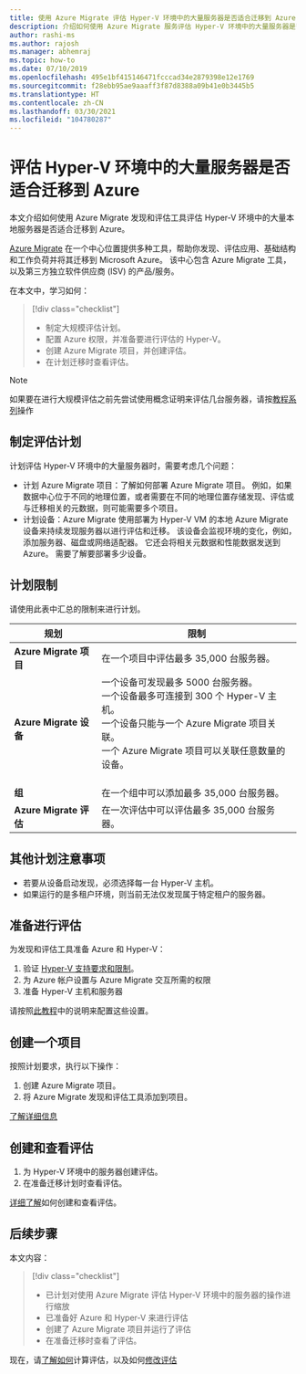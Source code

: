 ```yaml
---
title: 使用 Azure Migrate 评估 Hyper-V 环境中的大量服务器是否适合迁移到 Azure | Microsoft Docs
description: 介绍如何使用 Azure Migrate 服务评估 Hyper-V 环境中的大量服务器是否适合迁移到 Azure。
author: rashi-ms
ms.author: rajosh
ms.manager: abhemraj
ms.topic: how-to
ms.date: 07/10/2019
ms.openlocfilehash: 495e1bf415146471fcccad34e2879398e12e1769
ms.sourcegitcommit: f28ebb95ae9aaaff3f87d8388a09b41e0b3445b5
ms.translationtype: HT
ms.contentlocale: zh-CN
ms.lasthandoff: 03/30/2021
ms.locfileid: "104780287"
---
```

# <a name="assess-large-numbers-of-servers-in-hyper-v-environment-for-migration-to-azure"></a>评估 Hyper-V 环境中的大量服务器是否适合迁移到 Azure

本文介绍如何使用 Azure Migrate 发现和评估工具评估 Hyper-V 环境中的大量本地服务器是否适合迁移到 Azure。

[Azure Migrate](migrate-services-overview.md) 在一个中心位置提供多种工具，帮助你发现、评估应用、基础结构和工作负荷并将其迁移到 Microsoft Azure。 该中心包含 Azure Migrate 工具，以及第三方独立软件供应商 (ISV) 的产品/服务。 


在本文中，学习如何：
> [!div class="checklist"]
> * 制定大规模评估计划。
> * 配置 Azure 权限，并准备要进行评估的 Hyper-V。
> * 创建 Azure Migrate 项目，并创建评估。
> * 在计划迁移时查看评估。


> [!NOTE]
> 如果要在进行大规模评估之前先尝试使用概念证明来评估几台服务器，请按[教程系列](./tutorial-discover-hyper-v.md)操作

## <a name="plan-for-assessment"></a>制定评估计划

计划评估 Hyper-V 环境中的大量服务器时，需要考虑几个问题：

- 计划 Azure Migrate 项目：了解如何部署 Azure Migrate 项目。 例如，如果数据中心位于不同的地理位置，或者需要在不同的地理位置存储发现、评估或与迁移相关的元数据，则可能需要多个项目。
- 计划设备：Azure Migrate 使用部署为 Hyper-V VM 的本地 Azure Migrate 设备来持续发现服务器以进行评估和迁移。 该设备会监视环境的变化，例如，添加服务器、磁盘或网络适配器。 它还会将相关元数据和性能数据发送到 Azure。 需要了解要部署多少设备。


## <a name="planning-limits"></a>计划限制
 
请使用此表中汇总的限制来进行计划。

**规划** | **限制**
--- | --- 
**Azure Migrate 项目** | 在一个项目中评估最多 35,000 台服务器。
**Azure Migrate 设备** | 一个设备可发现最多 5000 台服务器。<br/> 一个设备最多可连接到 300 个 Hyper-V 主机。<br/> 一个设备只能与一个 Azure Migrate 项目关联。<br/> 一个 Azure Migrate 项目可以关联任意数量的设备。 <br/><br/> 
**组** | 在一个组中可以添加最多 35,000 台服务器。
**Azure Migrate 评估** | 在一次评估中可以评估最多 35,000 台服务器。



## <a name="other-planning-considerations"></a>其他计划注意事项

- 若要从设备启动发现，必须选择每一台 Hyper-V 主机。 
- 如果运行的是多租户环境，则当前无法仅发现属于特定租户的服务器。 

## <a name="prepare-for-assessment"></a>准备进行评估

为发现和评估工具准备 Azure 和 Hyper-V： 

1. 验证 [Hyper-V 支持要求和限制](migrate-support-matrix-hyper-v.md)。
2. 为 Azure 帐户设置与 Azure Migrate 交互所需的权限
3. 准备 Hyper-V 主机和服务器

请按照[此教程](./tutorial-discover-hyper-v.md)中的说明来配置这些设置。

## <a name="create-a-project"></a>创建一个项目

按照计划要求，执行以下操作：

1. 创建 Azure Migrate 项目。
2. 将 Azure Migrate 发现和评估工具添加到项目。

[了解详细信息](./create-manage-projects.md)

## <a name="create-and-review-an-assessment"></a>创建和查看评估

1. 为 Hyper-V 环境中的服务器创建评估。
1. 在准备迁移计划时查看评估。

[详细了解](tutorial-assess-hyper-v.md)如何创建和查看评估。
    

## <a name="next-steps"></a>后续步骤

本文内容：
 
> [!div class="checklist"] 
> * 已计划对使用 Azure Migrate 评估 Hyper-V 环境中的服务器的操作进行缩放
> * 已准备好 Azure 和 Hyper-V 来进行评估
> * 创建了 Azure Migrate 项目并运行了评估
> * 在准备迁移时查看了评估。

现在，请[了解如何](concepts-assessment-calculation.md)计算评估，以及如何[修改评估](how-to-modify-assessment.md)
